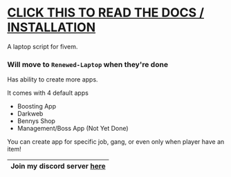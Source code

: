 # [CLICK THIS TO READ THE DOCS / INSTALLATION](https://justlazzy.github.io/docs/free-scripts/qb-laptop/)

<tr/>

A laptop script for fivem.

### Will move to `Renewed-Laptop` when they're done

Has ability to create more apps.

It comes with 4 default apps

- Boosting App
- Darkweb
- Bennys Shop
- Management/Boss App (Not Yet Done)

You can create app for specific job, gang, or even only when player have an item!

| Join my discord server [here](https://discord.gg/fqUjRyhW2z) |
| ------------------------------------------------------------ |
